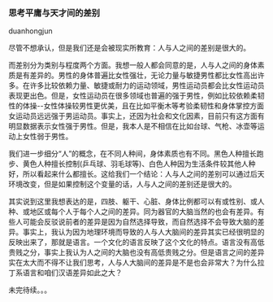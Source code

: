 ### 思考平庸与天才间的差别

duanhongjun

尽管不想承认，但是我们还是会被现实所教育：人与人之间的差别是很大的。

而差别分为类别与程度两个方面。我想一般人都会同意的是，人与人之间的身体素质是有差异的。男性的身体普遍比女性强壮，无论力量与敏捷男性都比女性高出许多。在许多比较依赖力量、敏捷或耐力的运动领域，男性运动员都会比女性运动员表现更出色。但是，女性运动员在很多领域也普遍的强于男性，例如比较依赖柔韧性的体操--女性体操较男性更优美，且在比如平衡木等考验柔韧性和身体掌控方面女运动员远远强于男运动员。事实上，还因为社会和文化因素，目前只有这方面有明显数据表示女性强于男性。但是，我本人是不相信在比如台球、气枪、冰壶等运动上女性弱于男性。

我们进一步细分“人”的概念，在不同人种间，身体素质也有不同。黑色人种擅长跑步、黄色人种擅长控制(乒乓球、羽毛球等)、白色人种因为生活条件较其他人种好，所以看起来什么都擅长。这给我们一个结论：人与人之间的差别可以通过后天环境改变，但是如果控制这个变量的话，人与人之间的差别还是很大的。

其实说到这里我想表达的是，四肢、躯干、心脏、身体比例都可以有或性别、或人种、或地区或每个人于每个人之间的差异。同为器官的大脑当然的也会有差异。有些人可能会反驳说前者的差异是因为自然选择导致，而自然选择不会导致大脑的差异。事实上，我认为因为地理环境而导致的人与人大脑间的差异其实已经很明显的反映出来了，那就是语言。一个文化的语言反映了这个文化的特点。语言没有高低贵贱之分，事实上我认为人之间的大脑也没有高低贵贱之分。但是语言之间的差异实在太大而不得不让我们思考，人与人大脑间的差异是不是也会非常大？为什么拉丁系语言和咱们汉语差异如此之大？

未完待续。。。
